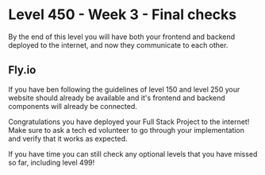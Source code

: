 # Level 450 - Week 3 - Final checks

By the end of this level you will have both your frontend and backend deployed to the internet, and now they communicate to each other.

## Fly.io

If you have ben following the guidelines of level 150 and level 250 your website should already be available and it's frontend and backend components will already be connected.

Congratulations you have deployed your Full Stack Project to the internet! Make sure to ask a tech ed volunteer to go through your implementation and verify that it works as expected.

If you have time you can still check any optional levels that you have missed so far, including level 499!

